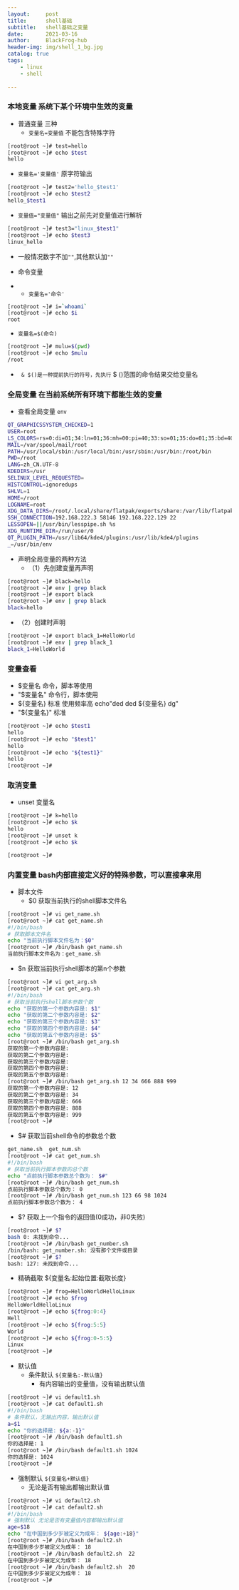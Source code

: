 ```yaml
---
layout:     post
title:      shell基础
subtitle:   shell基础之变量
date:       2021-03-16
author:     BlackFrog-hub
header-img: img/shell_1_bg.jpg
catalog: true
tags:
    - linux
    - shell
      
---
```


### 本地变量 系统下某个环境中生效的变量

- 普通变量 三种
  - `变量名=变量值` 不能包含特殊字符
```bash
[root@root ~]# test=hello
[root@root ~]# echo $test 
hello
```
  - `变量名='变量值'` 原字符输出
```bash
[root@root ~]# test2='hello_$test1'
[root@root ~]# echo $test2
hello_$test1
```
  - `变量值="变量值"` 输出之前先对变量值进行解析
```bash
[root@root ~]# test3="linux_$test1"
[root@root ~]# echo $test3
linux_hello
```
  - 一般情况数字不加`""`,其他默认加`""`

- 命令变量
- 
  - `变量名='命令'`
```bash
[root@root ~]# i=`whoami`
[root@root ~]# echo $i
root
```
  - `变量名=$(命令)` 
```bash
[root@root ~]# mulu=$(pwd)
[root@root ~]# echo $mulu
/root
```

- `` & $()是一种提前执行的符号，先执行`` $ ()范围的命令结果交给变量名

### 全局变量 在当前系统所有环境下都能生效的变量

- 查看全局变量 `env`
```bash
QT_GRAPHICSSYSTEM_CHECKED=1
USER=root
LS_COLORS=rs=0:di=01;34:ln=01;36:mh=00:pi=40;33:so=01;35:do=01;35:bd=40;33;01:cd=40;33;01:or=40;31;01:mi=01;05;37;41:su=37;41:sg=30;43:ca=30;41:tw=30;42:ow=34;42:st=37;44:ex=01;32:*.tar=01;31:*.tgz=01;31:*.arc=01;31:*.arj=01;31:*.taz=01;31:*.lha=01;31:*.lz4=01;31:*.lzh=01;31:*.lzma=01;31:*.tlz=01;31:*.txz=01;31:*.tzo=01;31:*.t7z=01;31:*.zip=01;31:*.z=01;31:*.Z=01;31:*.dz=01;31:*.gz=01;31:*.lrz=01;31:*.lz=01;31:*.lzo=01;31:*.xz=01;31:*.bz2=01;31:*.bz=01;31:*.tbz=01;31:*.tbz2=01;31:*.tz=01;31:*.deb=01;31:*.rpm=01;31:*.jar=01;31:*.war=01;31:*.ear=01;31:*.sar=01;31:*.rar=01;31:*.alz=01;31:*.ace=01;31:*.zoo=01;31:*.cpio=01;31:*.7z=01;31:*.rz=01;31:*.cab=01;31:*.jpg=01;35:*.jpeg=01;35:*.gif=01;35:*.bmp=01;35:*.pbm=01;35:*.pgm=01;35:*.ppm=01;35:*.tga=01;35:*.xbm=01;35:*.xpm=01;35:*.tif=01;35:*.tiff=01;35:*.png=01;35:*.svg=01;35:*.svgz=01;35:*.mng=01;35:*.pcx=01;35:*.mov=01;35:*.mpg=01;35:*.mpeg=01;35:*.m2v=01;35:*.mkv=01;35:*.webm=01;35:*.ogm=01;35:*.mp4=01;35:*.m4v=01;35:*.mp4v=01;35:*.vob=01;35:*.qt=01;35:*.nuv=01;35:*.wmv=01;35:*.asf=01;35:*.rm=01;35:*.rmvb=01;35:*.flc=01;35:*.avi=01;35:*.fli=01;35:*.flv=01;35:*.gl=01;35:*.dl=01;35:*.xcf=01;35:*.xwd=01;35:*.yuv=01;35:*.cgm=01;35:*.emf=01;35:*.axv=01;35:*.anx=01;35:*.ogv=01;35:*.ogx=01;35:*.aac=01;36:*.au=01;36:*.flac=01;36:*.mid=01;36:*.midi=01;36:*.mka=01;36:*.mp3=01;36:*.mpc=01;36:*.ogg=01;36:*.ra=01;36:*.wav=01;36:*.axa=01;36:*.oga=01;36:*.spx=01;36:*.xspf=01;36:
MAIL=/var/spool/mail/root
PATH=/usr/local/sbin:/usr/local/bin:/usr/sbin:/usr/bin:/root/bin
PWD=/root
LANG=zh_CN.UTF-8
KDEDIRS=/usr
SELINUX_LEVEL_REQUESTED=
HISTCONTROL=ignoredups
SHLVL=1
HOME=/root
LOGNAME=root
XDG_DATA_DIRS=/root/.local/share/flatpak/exports/share:/var/lib/flatpak/exports/share:/usr/local/share:/usr/share
SSH_CONNECTION=192.168.222.3 58146 192.168.222.129 22
LESSOPEN=||/usr/bin/lesspipe.sh %s
XDG_RUNTIME_DIR=/run/user/0
QT_PLUGIN_PATH=/usr/lib64/kde4/plugins:/usr/lib/kde4/plugins
_=/usr/bin/env
```

- 声明全局变量的两种方法
  - （1）先创建变量再声明
```bash
[root@root ~]# black=hello
[root@root ~]# env | grep black
[root@root ~]# export black
[root@root ~]# env | grep black
black=hello
```
  - （2）创建时声明 
```bash
[root@root ~]# export black_1=HelloWorld
[root@root ~]# env | grep black_1
black_1=HelloWorld
```

### 变量查看
- $变量名 命令，脚本等使用
- "$变量名"  命令行，脚本使用
- ${变量名}  标准 使用频率高  echo"ded ded ${变量名} dg"
- "${变量名}" 标准
```bash
[root@root ~]# echo $test1
hello
[root@root ~]# echo "$test1"
hello
[root@root ~]# echo "${test1}"
hello
[root@root ~]# 
```

### 取消变量
- unset 变量名
 
```bash
[root@root ~]# k=hello
[root@root ~]# echo $k
hello
[root@root ~]# unset k
[root@root ~]# echo $k

[root@root ~]# 
```

### 内置变量  bash内部直接定义好的特殊参数，可以直接拿来用
- 脚本文件 
  - $0 获取当前执行的shell脚本文件名
```bash
[root@root ~]# vi get_name.sh
[root@root ~]# cat get_name.sh 
#!/bin/bash
# 获取脚本文件名
echo "当前执行脚本文件名为：$0"
[root@root ~]# /bin/bash get_name.sh 
当前执行脚本文件名为：get_name.sh
```
  - $n 获取当前执行shell脚本的第n个参数
```bash
[root@root ~]# vi get_arg.sh
[root@root ~]# cat get_arg.sh 
#!/bin/bash
# 获取当前执行shell脚本参数个数
echo "获取的第一个参数内容是: $1"
echo "获取的第二个参数内容是: $2"
echo "获取的第三个参数内容是: $3"
echo "获取的第四个参数内容是: $4"
echo "获取的第五个参数内容是: $5"
[root@root ~]# /bin/bash get_arg.sh 
获取的第一个参数内容是: 
获取的第二个参数内容是: 
获取的第三个参数内容是: 
获取的第四个参数内容是: 
获取的第五个参数内容是: 
[root@root ~]# /bin/bash get_arg.sh 12 34 666 888 999
获取的第一个参数内容是: 12
获取的第二个参数内容是: 34
获取的第三个参数内容是: 666
获取的第四个参数内容是: 888
获取的第五个参数内容是: 999
[root@root ~]# 
```
  - $# 获取当前shell命令的参数总个数
```bash
get_name.sh  get_num.sh   
[root@root ~]# cat get_num.sh 
#!/bin/bash
# 获取当前执行脚本参数的总个数
echo "点前执行脚本参数总个数为： $#"
[root@root ~]# /bin/bash get_num.sh 
点前执行脚本参数总个数为： 0
[root@root ~]# /bin/bash get_num.sh 123 66 98 1024
点前执行脚本参数总个数为： 4
```
  - $? 获取上一个指令的返回值(0成功，非0失败)
```bash
[root@root ~]# $?
bash 0: 未找到命令...
[root@root ~]# /bin/bash get_number.sh 
/bin/bash: get_number.sh: 没有那个文件或目录
[root@root ~]# $?
bash: 127: 未找到命令...
```

- 精确截取 ${变量名:起始位置:截取长度}
```bash
[root@root ~]# frog=HelloWorldHelloLinux
[root@root ~]# echo $frog 
HelloWorldHelloLinux
[root@root ~]# echo ${frog:0:4}
Hell
[root@root ~]# echo ${frog:5:5}
World
[root@root ~]# echo ${frog:0-5:5}
Linux
[root@root ~]# 
```

- 默认值
  - 条件默认 `${变量名:-默认值}`
    - 有内容输出的变量值，没有输出默认值
```bash
[root@root ~]# vi default1.sh
[root@root ~]# cat default1.sh 
#!/bin/bash
# 条件默认，无输出内容，输出默认值
a=$1
echo "你的选择是: ${a:-1}"
[root@root ~]# /bin/bash default1.sh 
你的选择是: 1
[root@root ~]# /bin/bash default1.sh 1024
你的选择是: 1024
[root@root ~]# 
```
  - 强制默认 `${变量名+默认值}`
    -  无论是否有输出都输出默认值
```bash
[root@root ~]# vi default2.sh 
[root@root ~]# cat default2.sh 
#!/bin/bash
# 强制默认 无论是否有变量值内容都输出默认值
age=$18
echo "在中国到多少岁被定义为成年： ${age:+18}"
[root@root ~]# /bin/bash default2.sh 
在中国到多少岁被定义为成年： 18
[root@root ~]# /bin/bash default2.sh  22
在中国到多少岁被定义为成年： 18
[root@root ~]# /bin/bash default2.sh  20
在中国到多少岁被定义为成年： 18
[root@root ~]# 
```
